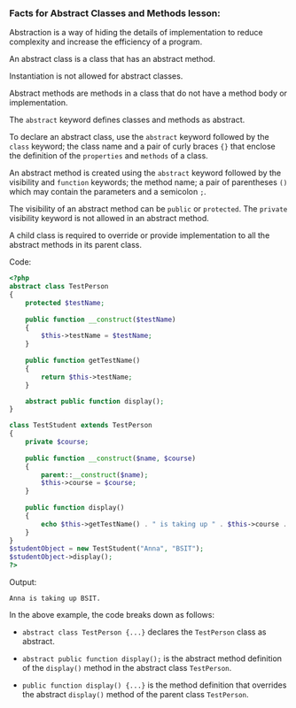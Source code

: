 ### Facts for Abstract Classes and Methods lesson:

Abstraction is a way of hiding the details of implementation to reduce complexity and increase the efficiency of a program.

An abstract class is a class that has an abstract method. 

Instantiation is not allowed for abstract classes.

Abstract methods are methods in a class that do not have a method body or implementation.

The `abstract` keyword defines classes and methods as abstract.

To declare an abstract class, use the `abstract` keyword followed by the `class` keyword; the class name and a pair of curly braces `{}` that enclose the definition of the `properties` and `methods` of a class.

An abstract method is created using the `abstract` keyword followed by the visibility and `function` keywords; the method name; a pair of parentheses `()` which may contain the parameters and a semicolon `;`.

The visibility of an abstract method can be `public` or `protected`. The `private` visibility keyword is not allowed in an abstract method.

A child class is required to override or provide implementation to all the abstract methods in its parent class.

Code:

```php
<?php
abstract class TestPerson 
{
    protected $testName;
    
    public function __construct($testName)
    {
        $this->testName = $testName;
    }
	
    public function getTestName()
    {
        return $this->testName;
    }

    abstract public function display();
}

class TestStudent extends TestPerson
{
    private $course;
	
    public function __construct($name, $course)
    {
        parent::__construct($name);
        $this->course = $course;
    }
	
    public function display()
    {
        echo $this->getTestName() . " is taking up " . $this->course . ".";
    }
}
$studentObject = new TestStudent("Anna", "BSIT");
$studentObject->display();
?>
```

Output:

```
Anna is taking up BSIT.
```

In the above example, the code breaks down as follows:

 - `abstract class TestPerson {...}` declares the `TestPerson` class as abstract.

 - `abstract public function display();` is the abstract method definition of the `display()` method in the abstract class `TestPerson`.

 - `public function display() {...}` is the method definition that overrides the abstract `display()` method of the parent class `TestPerson`.

